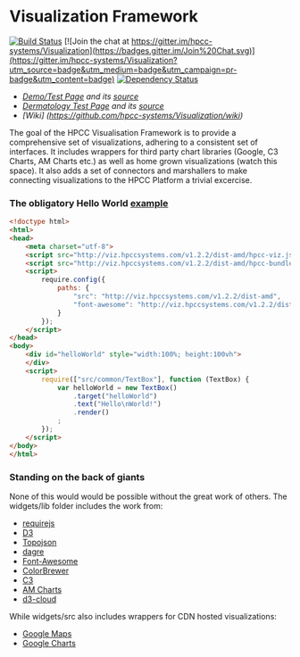 # Visualization Framework 

[![Build Status](https://travis-ci.org/hpcc-systems/Visualization.svg?branch=TRAVIS-CI)](https://travis-ci.org/hpcc-systems/Visualization)
[![Join the chat at https://gitter.im/hpcc-systems/Visualization](https://badges.gitter.im/Join%20Chat.svg)](https://gitter.im/hpcc-systems/Visualization?utm_source=badge&utm_medium=badge&utm_campaign=pr-badge&utm_content=badge)
[![Dependency Status](https://gemnasium.com/hpcc-systems/Visualization.svg)](https://gemnasium.com/hpcc-systems/Visualization)
* _[Demo/Test Page](http://rawgit.com/hpcc-systems/Visualization/master/demos/test.html) and its [source](https://github.com/hpcc-systems/Visualization/blob/master/demos/test.html)_
* _[Dermatology Test Page](http://rawgit.com/hpcc-systems/Visualization/master/demos/dermatology.html) and its [source](https://github.com/hpcc-systems/Visualization/blob/master/demos/dermatology.html)_
* _[Wiki] (https://github.com/hpcc-systems/Visualization/wiki)_

The goal of the HPCC Visualisation Framework is to provide a comprehensive set of visualizations, adhering to a consistent set of interfaces. It includes wrappers for third party chart libraries (Google, C3 Charts, AM Charts etc.) as well as home grown visualizations (watch this space). It also adds a set of connectors and marshallers to make connecting visualizations to the HPCC Platform a trivial excercise.

### The obligatory Hello World [example](http://rawgit.com/hpcc-systems/Visualization/master/demos/HelloWorld/index.html)
```html
﻿<!doctype html>
<html>
<head>
    <meta charset="utf-8">
    <script src="http://viz.hpccsystems.com/v1.2.2/dist-amd/hpcc-viz.js"></script>
    <script src="http://viz.hpccsystems.com/v1.2.2/dist-amd/hpcc-bundles.js"></script>
    <script>
        require.config({
            paths: {
                "src": "http://viz.hpccsystems.com/v1.2.2/dist-amd",
                "font-awesome": "http://viz.hpccsystems.com/v1.2.2/dist-amd/font-awesome/css/font-awesome.min"
            }
        });
    </script>
</head>
<body>
    <div id="helloWorld" style="width:100%; height:100vh">
    </div>
    <script>
        require(["src/common/TextBox"], function (TextBox) {
            var helloWorld = new TextBox()
                .target("helloWorld")
                .text("Hello\nWorld!")
                .render()
            ;
        });
    </script>
</body>
</html>
```

### Standing on the back of giants 
None of this would would be possible without the great work of others.  The widgets/lib folder includes the work from:
* [requirejs](http://requirejs.org/)
* [D3](http://d3js.org/)
* [Topojson](https://github.com/mbostock/topojson)
* [dagre](https://github.com/cpettitt/dagre)
* [Font-Awesome](http://fortawesome.github.io/Font-Awesome/) 
* [ColorBrewer](http://colorbrewer2.org/)
* [C3](http://c3js.org/)
* [AM Charts](http://www.amcharts.com/)
* [d3-cloud](https://github.com/jasondavies/d3-cloud)

While widgets/src also includes wrappers for CDN hosted visualizations:
* [Google Maps](https://developers.google.com/maps/)
* [Google Charts](https://developers.google.com/chart/)
